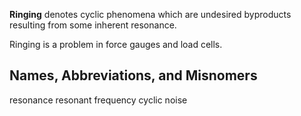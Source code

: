 **Ringing** denotes cyclic phenomena which are undesired byproducts resulting from some inherent resonance.

Ringing is a problem in force gauges and load cells.

## Names, Abbreviations, and Misnomers
resonance
resonant frequency
cyclic noise
